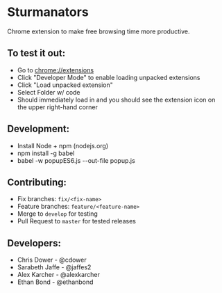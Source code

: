 # Sturmanators
Chrome extension to make free browsing time more productive.

To test it out:
-----------------
- Go to [chrome://extensions](chrome://extensions)
- Click "Developer Mode" to enable loading unpacked extensions
- Click "Load unpacked extension"
- Select Folder w/ code
- Should immediately load in and you should see the extension icon on the upper right-hand corner

Development:
-------------
- Install Node + npm (nodejs.org)
- npm install -g babel
- babel -w popupES6.js --out-file popup.js

Contributing:
-------------
- Fix branches: `fix/<fix-name>`
- Feature branches: `feature/<feature-name>`
- Merge to `develop` for testing
- Pull Request to `master` for tested releases

Developers:
----------------
- Chris Dower - @cdower
- Sarabeth Jaffe - @jaffes2
- Alex Karcher - @alexkarcher
- Ethan Bond - @ethanbond
